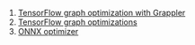 1. [TensorFlow graph optimization with Grappler](https://www.tensorflow.org/guide/graph_optimization)
1. [TensorFlow graph optimizations](https://web.stanford.edu/class/cs245/slides/TFGraphOptimizationsStanford.pdf)
1. [ONNX optimizer](https://github.com/onnx/optimizer)
